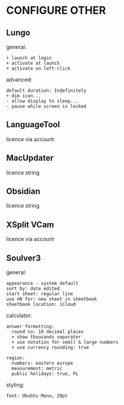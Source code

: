 # CONFIGURE OTHER

## Lungo

general:
```
+ launch at login
+ activate at launch
+ activate on left-click
```

advanced:
```
default duration: Indefinitely
+ dim icon...
- allow display to sleep...
- pause while screen is locked
```

## LanguageTool

licence via account

## MacUpdater

licence string

## Obsidian

licence string

## XSplit VCam

licence via account

## Soulver3

general:
```
appearance - system default
sort by: date edited
start sheet: regular line
use ⌘N for: new sheet in sheetbook
sheetbook location: iCloud
```

calculator:
```
answer formatting:
  round to: 10 decimal places
  + show thousands separater
  + use notation for small & large numbers
  + use currency rounding: true

region:
  numbers: eastern europe
  measurement: metric
  public holidays: true, PL
```

styling:
```
font: Ububtu Mono, 20pt
```
